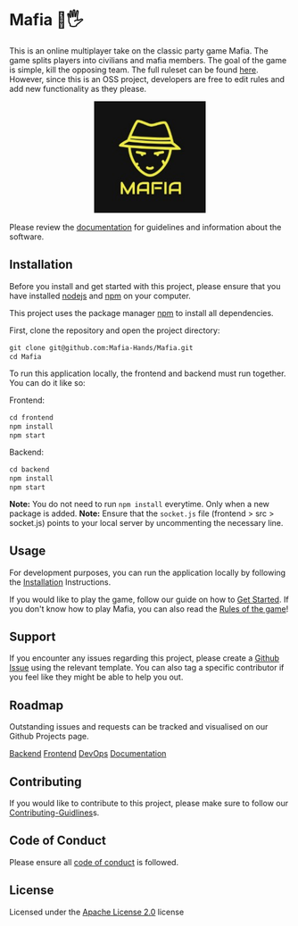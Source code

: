 # Mafia 💎🖐 

This is an online multiplayer take on the classic party game Mafia. The game splits players into civilians and mafia members. The goal of the game is simple, kill the opposing team. The full ruleset can be found [here](https://github.com/Mafia-Hands/Mafia/wiki/Game-Rules).
However, since this is an OSS project, developers are free to edit rules and add new functionality as they please.

<p align="center">
  <img src="https://raw.githubusercontent.com/Mafia-Hands/Mafia/main/frontend/public/logo192.png" height=200; width=200>
</p>


Please review the [documentation](https://github.com/Mafia-Hands/Mafia/wiki) for guidelines and information about the software.

## Installation
Before you install and get started with this project, please ensure that you have installed [nodejs](https://nodejs.org/en/) and [npm](https://www.npmjs.com/) on your computer.

This project uses the package manager [npm](https://www.npmjs.com/get-npm) to install all dependencies.

First, clone the repository and open the project directory:
```
git clone git@github.com:Mafia-Hands/Mafia.git
cd Mafia
```

To run this application locally, the frontend and backend must run together. You can do it like so:

Frontend:
```
cd frontend
npm install
npm start
```
Backend:
```
cd backend
npm install
npm start
```
**Note:** You do not need to run `npm install` everytime. Only when a new package is added.
**Note:** Ensure that the `socket.js` file (frontend > src > socket.js) points to your local server by uncommenting the necessary line.

## Usage
For development purposes, you can run the application locally by following the [Installation](https://github.com/Mafia-Hands/Mafia#installation) Instructions.

If you would like to play the game, follow our guide on how to [Get Started](). If you don't know how to play Mafia, you can also read the [Rules of the game](https://github.com/Mafia-Hands/Mafia/wiki/Game-Rules)!

## Support
If you encounter any issues regarding this project, please create a [Github Issue](https://github.com/Mafia-Hands/Mafia/issues) using the relevant template. You can also tag a specific contributor if you feel like they might be able to help you out.

## Roadmap
Outstanding issues and requests can be tracked and visualised on our Github Projects page.

[Backend](https://github.com/Mafia-Hands/Mafia/projects/2)
[Frontend](https://github.com/Mafia-Hands/Mafia/projects/1)
[DevOps](https://github.com/Mafia-Hands/Mafia/projects/4)
[Documentation](https://github.com/Mafia-Hands/Mafia/projects/3)

## Contributing
If you would like to contribute to this project, please make sure to follow our [Contributing-Guidlines](https://github.com/Mafia-Hands/Mafia/wiki/Contributing-Guidelines)s.

## Code of Conduct
Please ensure all [code of conduct](https://github.com/Mafia-Hands/Mafia/wiki/Code-of-Conduct) is followed.

## License
Licensed under the [Apache License 2.0](LICENSE.md) license
